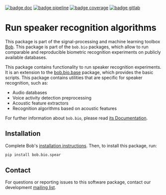 [![badge doc](https://img.shields.io/badge/docs-v5.0.0-orange.svg)](https://www.idiap.ch/software/bob/docs/bob/bob.bio.spear/v5.0.0/sphinx/index.html)
[![badge pipeline](https://gitlab.idiap.ch/bob/bob.bio.spear/badges/v5.0.0/pipeline.svg)](https://gitlab.idiap.ch/bob/bob.bio.spear/commits/v5.0.0)
[![badge coverage](https://gitlab.idiap.ch/bob/bob.bio.spear/badges/v5.0.0/coverage.svg)](https://www.idiap.ch/software/bob/docs/bob/bob.bio.spear/v5.0.0/coverage/index.html)
[![badge gitlab](https://img.shields.io/badge/gitlab-project-0000c0.svg)](https://gitlab.idiap.ch/bob/bob.bio.spear)

# Run speaker recognition algorithms

This package is part of the signal-processing and machine learning toolbox
[Bob](https://www.idiap.ch/software/bob).
This package is part of the `bob.bio` packages, which allow to run comparable
and reproducible biometric recognition experiments on publicly available
databases.

This package contains functionality to run speaker recognition experiments.
It is an extension to the
[bob.bio.base](https://pypi.python.org/pypi/bob.bio.base) package, which
provides the basic scripts.
This package contains utilities that are specific for speaker recognition, such
as:

* Audio databases
* Voice activity detection preprocessing
* Acoustic feature extractors
* Recognition algorithms based on acoustic features

For further information about `bob.bio`, please read
[its Documentation](https://www.idiap.ch/software/bob/docs/bob/bob.bio.base/master/sphinx/index.html).

## Installation

Complete Bob's
[installation instructions](https://www.idiap.ch/software/bob/install). Then,
to install this package, run:

``` sh
pip install bob.bio.spear
```

## Contact

For questions or reporting issues to this software package, contact our
development [mailing list](https://www.idiap.ch/software/bob/discuss).
